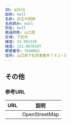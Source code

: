 ```yaml
---
ID: qZGlG
総称: null
名称: 白玉大明神
名称読み: null
別名: null
都道府県: 山口県
区域: 下松市
緯度: 33.991339
経度: 131.8678197
郵便番号: 7440002
住所: 山口県下松市東豊井７４２−３
---
```


## その他

### 参考URL

| URL | 説明          |
| --- | ------------- |
|     | OpenStreetMap |
